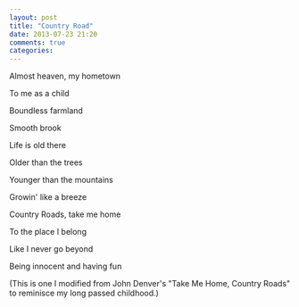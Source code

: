 ```yaml
---
layout: post
title: "Country Road"
date: 2013-07-23 21:20
comments: true
categories: 
---
```

Almost heaven, my hometown          

To me as a child        

Boundless  farmland         

Smooth brook    

Life is old there     

Older than the trees    

Younger than the mountains    

Growin' like a breeze     

Country Roads, take me home    

To the place I belong   

Like I never go beyond   

Being innocent and having fun     


(This is one I modified from John Denver's "Take Me Home, Country Roads" to reminisce my long passed childhood.)